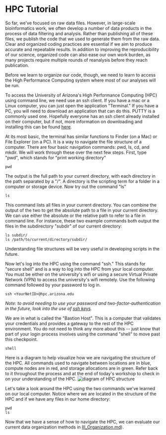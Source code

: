 # HPC Tutorial

So far, we've focused on raw data files. However, in large-scale bioinformatics work, we often develop a number of data products in the process of data filtering and analysis. Rather than publishing all of these files, we publish the code that we used to generate them from the raw data. Clear and organized coding practices are essential if we aim to produce accurate and repeatable results. In addition to improving the reproducibility of our science, organized code can also ease our own work burden, as many projects require multiple rounds of reanalysis before they reach publication.

Before we learn to organize our code, though, we need to learn to access the High Performance Computing system where most of our analyses will be run. 

To access the University of Arizona's High Performance Computing (HPC) using command line, we need use an ssh client. If you have a mac or a Linux computer, you can just open the application "Terminal." If you have a PC, you will need to download an application that can do this. PUTTY is a commonly used one. Hopefully everyone has an ssh client already installed on their computer, but if not, more information on downloading and installing this can be found [here](https://hpcdocs.hpc.arizona.edu/registration_and_access/system_access/#command-line-access).

At its most basic, the terminal has similar functions to Finder (on a Mac) or File Explorer (on a PC). It is a way to navigate the file structure of a computer. There are four basic navigation commands: pwd, ls, cd, and mkdir. We will work through these over the next few steps. First, type "pwd", which stands for "print working directory"
```
pwd
```
The output is the full path to your current directory, with each directory in the path separated by a "/". A directory is the scripting term for a folder in a computer or storage device. Now try out the command "ls"
```
ls
```
This command lists all files in your current directory. You can combine the output of the two to get the absolute path to a file in your current directory. We can use either the absolute or the relative path to refer to a file in command line. For instance, these two example commands both output the files in the subdirectory "subdir" of our current directory:
```
ls subdir/
ls /path/to/current/directory/subdir/
```
Understanding file structures will be very useful in developing scripts in the future.

Now let's log into the HPC using the command "ssh." This stands for "secure shell" and is a way to log into the HPC from your local computer. You must be either on the university's wifi or using a secure Virtual Private Network (VPN) to access the university's wifi remotely. Use the following command followed by your password to log in.
```
ssh <YourNetID>@hpc.arizona.edu
```
*Note: to avoid needing to use your password and two-factor-authentication in the future, look into the use of [ssh keys](https://hpcdocs.hpc.arizona.edu/registration_and_access/system_access/#ssh-keys).*

We are in what is called the "Bastion Host". This is a computer that validates your credentials and provides a gateway to the rest of the HPC environment. You do not need to think any more about this -- just know that part of your login process involves using the command "shell" to move past this checkpoint.
```
shell
```
Here is a diagram to help visualize how we are navigating the structure of the HPC. All commands used to navigate between locations are in blue, compute nodes are in red, and storage allocations are in green. Refer back to it throughout the process and at the end of today's workshop to check in on your understanding of the HPC.
![diagram of HPC structure](https://github.com/dannyjackson/Intro_Bioinformatics_Workshop/blob/main/HPC_Structure.png)

Let's take a look around the HPC using the two commands we've learned on our local computer. Notice where we are located in the structure of the HPC and if we have any files in our home directory:
```
pwd
ls
```
Now that we have a sense of how to navigate the HPC, we can evaluate our current data organization methods in [III_Organization.md](https://github.com/dannyjackson/Intro_Bioinformatics_Workshop/blob/main/III_Organization.md)).